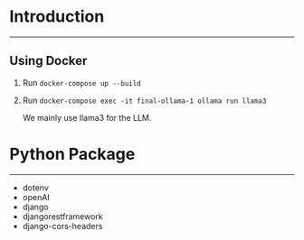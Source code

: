 # Introduction
---
## Using Docker

1. Run `docker-compose up --build`
2. Run `docker-compose exec -it final-ollama-1 ollama run llama3`

   We mainly use llama3 for the LLM. 


# Python Package
--- 
- dotenv
- openAI
- django
- djangorestframework
- django-cors-headers
